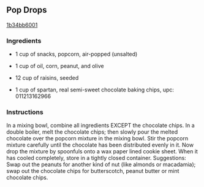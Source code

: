 ## Pop Drops

[1b34bb6001](http://www.food.com/recipe/pop-drops-153133)

### Ingredients

 - 1 cup of snacks, popcorn, air-popped (unsalted)

 - 1 cup of oil, corn, peanut, and olive

 - 12 cup of raisins, seeded

 - 1 cup of spartan, real semi-sweet chocolate baking chips, upc: 011213162966

### Instructions

In a mixing bowl, combine all ingredients EXCEPT the chocolate chips. In a double boiler, melt the chocolate chips; then slowly pour the melted chocolate over the popcorn mixture in the mixing bowl. Stir the popcorn mixture carefully until the chocolate has been distributed evenly in it. Now drop the mixture by spoonfuls onto a wax paper lined cookie sheet. When it has cooled completely, store in a tightly closed container. Suggestions: Swap out the peanuts for another kind of nut (like almonds or macadamia); swap out the chocolate chips for butterscotch, peanut butter or mint chocolate chips.